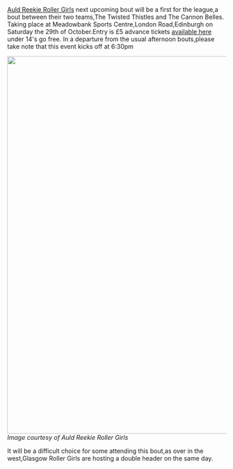 <html><body><a href="http://www.arrg.co.uk/">Auld Reekie Roller Girls</a> next upcoming bout will be a first for the league,a bout between their two teams,The Twisted Thistles and The Cannon Belles.
Taking place at Meadowbank Sports Centre,London Road,Edinburgh on Saturday the 29th of October.Entry is £5 advance tickets <a href="http://thistlesvbelles.eventbrite.com/">available here</a> under 14's go free.
In a departure from the usual afternoon bouts,please take note that this event kicks off at 6:30pm

<a href="http://scottishrollerderbyblog.com/2011/10/twisted-v-cannon.jpg"><img src="http://scottishrollerderbyblog.com/2011/10/twisted-v-cannon.jpg" alt="" title="twisted v cannon" width="614" height="868" class="aligncenter size-full wp-image-277"></a>
<em>Image courtesy of Auld Reekie Roller Girls</em>

It will be a difficult choice for some attending this bout,as over in the west,Glasgow Roller Girls are hosting a double header on the same day.</body></html>
